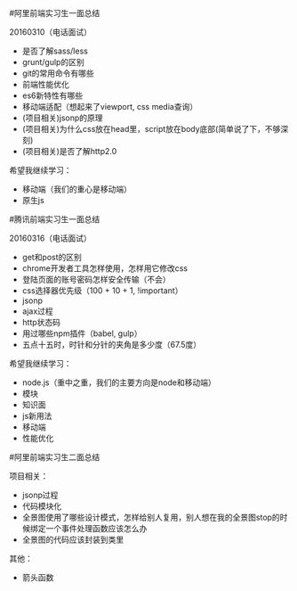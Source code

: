 #阿里前端实习生一面总结

20160310（电话面试）

- 是否了解sass/less
- grunt/gulp的区别
- git的常用命令有哪些
- 前端性能优化
- es6新特性有哪些
- 移动端适配（想起来了viewport, css media查询）
- (项目相关)jsonp的原理
- (项目相关)为什么css放在head里，script放在body底部(简单说了下，不够深刻)
- (项目相关)是否了解http2.0

希望我继续学习：

- 移动端（我们的重心是移动端）
- 原生js

#腾讯前端实习生一面总结

20160316（电话面试）

- get和post的区别
- chrome开发者工具怎样使用，怎样用它修改css
- 登陆页面的账号密码怎样安全传输（不会）
- css选择器优先级（100 + 10 + 1, !important）
- jsonp
- ajax过程
- http状态码
- 用过哪些npm插件（babel, gulp）
- 五点十五时，时针和分针的夹角是多少度（67.5度）

希望我继续学习：

- node.js（重中之重，我们的主要方向是node和移动端）
- 模块
- 知识面
- js新用法
- 移动端
- 性能优化

#阿里前端实习生二面总结

项目相关：

- jsonp过程
- 代码模块化
- 全景图使用了哪些设计模式，怎样给别人复用，别人想在我的全景图stop的时候绑定一个事件处理函数应该怎么办
- 全景图的代码应该封装到类里

其他：

- 箭头函数

